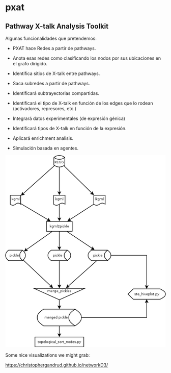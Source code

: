 # pxat

## Pathway X-talk Analysis Toolkit


Algunas funcionalidades que pretendemos:

- PXAT hace Redes a partir de pathways.

- Anota esas redes como clasificando los nodos por sus ubicaciones en el
  grafo dirigido.

- Identifica sitios de X-talk entre pathways.

- Saca subredes a partir de pathways.

- Identificará subtrayectorias compartidas.

- Identificará el tipo de X-talk en función de los edges que lo rodean
  (activadores, represores, etc.)

- Integrará datos experimentales (de expresión génica)

- Identificará tipos de X-talk en función de la expresión.

- Aplicará enrichment analisis.

- Simulación basada en agentes.

<img src="pxatline.png">


Some nice visualizations we might grab:

https://christophergandrud.github.io/networkD3/





